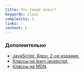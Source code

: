 ```yaml
---
title: Что такое класс?
keywords: class
complexity: 1
links: ✅
content: ❗
---
```


### Дополнительно
- [JavaScript. Ядро: 2-ое издание](http://dmitrysoshnikov.com/ecmascript/javascript-the-core-2nd-edition-rus/#klass),
- [Классы на learn.javascript](https://learn.javascript.ru/classes),
- [Классы на MDN](https://developer.mozilla.org/ru/docs/Web/JavaScript/Reference/Classes).
